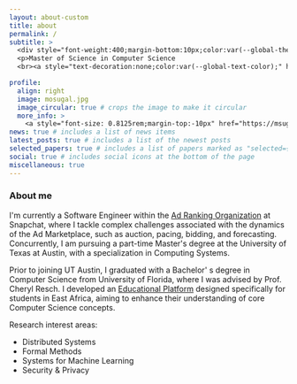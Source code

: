 ```yaml
---
layout: about-custom
title: about
permalink: /
subtitle: >
  <div style="font-weight:400;margin-bottom:10px;color:var(--global-theme-color);">Graduate Student • Life Long Learner</div>
  <p>Master of Science in Computer Science
  <br><a style="text-decoration:none;color:var(--global-text-color);" href="https://www.cs.utexas.edu/">University of Texas at Austin</a></p>

profile:
  align: right
  image: mosugal.jpg
  image_circular: true # crops the image to make it circular
  more_info: >
    <a style="font-size: 0.8125rem;margin-top:-10px" href="https://msugal-site.s3.amazonaws.com/mohamed_sugal_resume.pdf">[Resume/CV]</a>
news: true # includes a list of news items
latest_posts: true # includes a list of the newest posts
selected_papers: true # includes a list of papers marked as "selected={true}"
social: true # includes social icons at the bottom of the page
miscellaneous: true
---
```


<h3>About me</h3>
I'm currently a <span class="highlight">Software Engineer</span> within the <a class="highlight" href="https://eng.snap.com/machine-learning-snap-ad-ranking">Ad Ranking Organization</a> at Snapchat, where I tackle complex challenges associated with the dynamics of the Ad Marketplace, such as auction, pacing, bidding, and forecasting. Concurrently, I am pursuing a part-time Master's degree at the University of Texas at Austin, with a specialization in Computing Systems.

Prior to joining UT Austin, I graduated with a Bachelor' s degree in Computer Science from University of Florida, where I was advised by <span class="highlight">Prof. Cheryl Resch</span>. I developed an <a class="highlight" href="https://github.com/CIS4914">Educational Platform</a> designed specifically for students in East Africa, aiming to enhance their understanding of core Computer Science concepts.

<div style="margin-bottom:5px">Research interest areas:</div>
<ul>
  <li>Distributed Systems</li>
  <li>Formal Methods</li>
  <li>Systems for Machine Learning</li>
  <li>Security & Privacy</li>
</ul>
